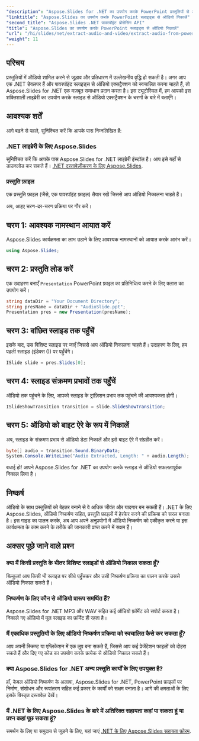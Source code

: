 ```yaml
---
"description": "Aspose.Slides for .NET का उपयोग करके PowerPoint प्रस्तुतियों से ऑडियो निकालने का स्वचालित तरीका जानें। यह चरण-दर-चरण ट्यूटोरियल डेवलपर्स को एक्सेस करने की प्रक्रिया में मार्गदर्शन करता है।"
"linktitle": "Aspose.Slides का उपयोग करके PowerPoint स्लाइड्स से ऑडियो निकालें"
"second_title": "Aspose.Slides .NET पावरपॉइंट प्रोसेसिंग API"
"title": "Aspose.Slides का उपयोग करके PowerPoint स्लाइड्स से ऑडियो निकालें"
"url": "/hi/slides/net/extract-audio-and-video/extract-audio-from-powerpoint/"
"weight": 11
---
```


## परिचय

प्रस्तुतियों में ऑडियो शामिल करने से जुड़ाव और प्रतिधारण में उल्लेखनीय वृद्धि हो सकती है। अगर आप एक .NET डेवलपर हैं और पावरपॉइंट स्लाइड्स से ऑडियो एक्सट्रैक्शन को स्वचालित करना चाहते हैं, तो Aspose.Slides for .NET एक मज़बूत समाधान प्रदान करता है। इस ट्यूटोरियल में, हम आपको इस शक्तिशाली लाइब्रेरी का उपयोग करके स्लाइड से ऑडियो एक्सट्रैक्शन के चरणों के बारे में बताएँगे।

## आवश्यक शर्तें

आगे बढ़ने से पहले, सुनिश्चित करें कि आपके पास निम्नलिखित हैं:

### .NET लाइब्रेरी के लिए Aspose.Slides
सुनिश्चित करें कि आपके पास Aspose.Slides for .NET लाइब्रेरी इंस्टॉल है। आप इसे यहाँ से डाउनलोड कर सकते हैं। [.NET दस्तावेज़ीकरण के लिए Aspose.Slides](https://reference.aspose.com/slides/net/).

### प्रस्तुति फ़ाइल
एक प्रस्तुति फ़ाइल (जैसे, एक पावरपॉइंट फ़ाइल) तैयार रखें जिससे आप ऑडियो निकालना चाहते हैं।

अब, आइए चरण-दर-चरण प्रक्रिया पर गौर करें।

## चरण 1: आवश्यक नामस्थान आयात करें

Aspose.Slides कार्यक्षमता का लाभ उठाने के लिए आवश्यक नामस्थानों को आयात करके आरंभ करें।

```csharp
using Aspose.Slides;
```

## चरण 2: प्रस्तुति लोड करें

एक उदाहरण बनाएँ `Presentation` PowerPoint फ़ाइल का प्रतिनिधित्व करने के लिए क्लास का उपयोग करें।

```csharp
string dataDir = "Your Document Directory";
string presName = dataDir + "AudioSlide.ppt";
Presentation pres = new Presentation(presName);
```

## चरण 3: वांछित स्लाइड तक पहुँचें

इसके बाद, उस विशिष्ट स्लाइड पर जाएँ जिससे आप ऑडियो निकालना चाहते हैं। उदाहरण के लिए, हम पहली स्लाइड (इंडेक्स 0) पर पहुँचेंगे।

```csharp
ISlide slide = pres.Slides[0];
```

## चरण 4: स्लाइड संक्रमण प्रभावों तक पहुँचें

ऑडियो तक पहुंचने के लिए, आपको स्लाइड के ट्रांज़िशन प्रभाव तक पहुंचने की आवश्यकता होगी।

```csharp
ISlideShowTransition transition = slide.SlideShowTransition;
```

## चरण 5: ऑडियो को बाइट ऐरे के रूप में निकालें

अब, स्लाइड के संक्रमण प्रभाव से ऑडियो डेटा निकालें और इसे बाइट ऐरे में संग्रहीत करें।

```csharp
byte[] audio = transition.Sound.BinaryData;
System.Console.WriteLine("Audio Extracted, Length: " + audio.Length);
```

बधाई हो! आपने Aspose.Slides for .NET का उपयोग करके स्लाइड से ऑडियो सफलतापूर्वक निकाल लिया है।

## निष्कर्ष

ऑडियो के साथ प्रस्तुतियों को बेहतर बनाने से वे अधिक जीवंत और यादगार बन सकती हैं। .NET के लिए Aspose.Slides, ऑडियो निष्कर्षण सहित, प्रस्तुति फ़ाइलों में हेरफेर करने की प्रक्रिया को सरल बनाता है। इस गाइड का पालन करके, अब आप अपने अनुप्रयोगों में ऑडियो निष्कर्षण को एकीकृत करने या इस कार्यक्षमता के काम करने के तरीके की जानकारी प्राप्त करने में सक्षम हैं।

## अक्सर पूछे जाने वाले प्रश्न

### क्या मैं किसी प्रस्तुति के भीतर विशिष्ट स्लाइडों से ऑडियो निकाल सकता हूँ?
बिल्कुल! आप किसी भी स्लाइड पर सीधे पहुँचकर और उसी निष्कर्षण प्रक्रिया का पालन करके उससे ऑडियो निकाल सकते हैं।

### निष्कर्षण के लिए कौन से ऑडियो प्रारूप समर्थित हैं?
Aspose.Slides for .NET MP3 और WAV सहित कई ऑडियो फ़ॉर्मेट को सपोर्ट करता है। निकाले गए ऑडियो में मूल स्लाइड का फ़ॉर्मेट ही रहता है।

### मैं एकाधिक प्रस्तुतियों के लिए ऑडियो निष्कर्षण प्रक्रिया को स्वचालित कैसे कर सकता हूँ?
आप अपनी स्क्रिप्ट या एप्लिकेशन में एक लूप बना सकते हैं, जिससे आप कई प्रेजेंटेशन फाइलों को दोहरा सकते हैं और दिए गए कोड का उपयोग करके प्रत्येक से ऑडियो निकाल सकते हैं।

### क्या Aspose.Slides for .NET अन्य प्रस्तुति कार्यों के लिए उपयुक्त है?
हाँ, केवल ऑडियो निष्कर्षण के अलावा, Aspose.Slides for .NET, PowerPoint फ़ाइलों पर निर्माण, संशोधन और रूपांतरण सहित कई प्रकार के कार्यों को सक्षम बनाता है। आगे की क्षमताओं के लिए इसके विस्तृत दस्तावेज़ देखें।

### मैं .NET के लिए Aspose.Slides के बारे में अतिरिक्त सहायता कहां पा सकता हूं या प्रश्न कहां पूछ सकता हूं?
समर्थन के लिए या समुदाय से जुड़ने के लिए, यहां जाएं [.NET के लिए Aspose.Slides सहायता फ़ोरम](https://forum.aspose.com/).
